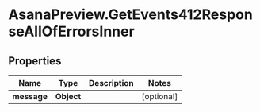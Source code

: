 # AsanaPreview.GetEvents412ResponseAllOfErrorsInner

## Properties

Name | Type | Description | Notes
------------ | ------------- | ------------- | -------------
**message** | **Object** |  | [optional] 


